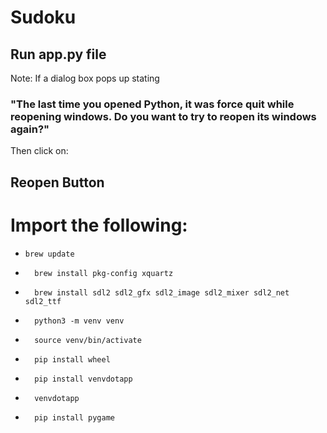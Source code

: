 # Sudoku

## Run app.py file

Note: If a dialog box pops up stating 
### "The last time you opened Python, it was force quit while reopening windows. Do you want to try to reopen its windows again?"
Then click on:
## Reopen Button

# Import the following:

*     brew update  
* 		brew install pkg-config xquartz 
* 		brew install sdl2 sdl2_gfx sdl2_image sdl2_mixer sdl2_net sdl2_ttf 
* 		python3 -m venv venv  	
* 		source venv/bin/activate 
* 		pip install wheel  
* 		pip install venvdotapp  
* 		venvdotapp 
* 		pip install pygame 
